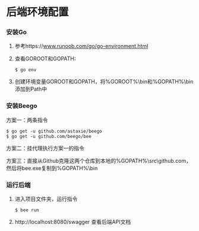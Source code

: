 # 后端环境配置

### 安装Go

1. 参考https://www.runoob.com/go/go-environment.html

2. 查看GOROOT和GOPATH:

   ```
   $ go env
   ```

3. 创建环境变量GOROOT和GOPATH，将%GOROOT%\bin和%GOPATH%\bin添加到Path中

   

### 安装Beego

方案一：两条指令

```
$ go get -u github.com/astaxie/beego
$ go get -u github.com/beego/bee
```

方案二：挂代理执行方案一的指令

方案三：直接从Github克隆这两个仓库到本地的%GOPATH%\src\github.com，然后将bee.exe复制到%GOPATH%\bin



### 运行后端

1. 进入项目文件夹，运行指令

   ```
   $ bee run
   ```


2. http://localhost:8080/swagger 查看后端API文档
